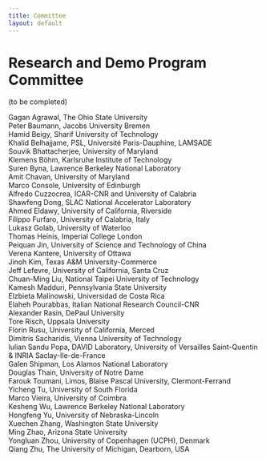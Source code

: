 ```yaml
---
title: Committee
layout: default
---
```



# Research and Demo Program Committee

(to be completed)

Gagan Agrawal, The Ohio State University   
Peter Baumann, Jacobs University Bremen   
Hamid Beigy, Sharif University of Technology   
Khalid Belhajjame, PSL, Université Paris-Dauphine, LAMSADE   
Souvik Bhattacherjee, University of Maryland   
Klemens Böhm, Karlsruhe Institute of Technology   
Suren Byna, Lawrence Berkeley National Laboratory  
Amit Chavan, University of Maryland   
Marco Console, University of Edinburgh   
Alfredo Cuzzocrea, ICAR-CNR and University of Calabria   
Shawfeng Dong, SLAC National Accelerator Laboratory   
Ahmed Eldawy, University of California, Riverside   
Filippo Furfaro, University of Calabria, Italy   
Lukasz Golab, University of Waterloo   
Thomas Heinis, Imperial College London   
Peiquan Jin, University of Science and Technology of China   
Verena Kantere, University of Ottawa   
Jinoh Kim, Texas A&M University-Commerce   
Jeff Lefevre, University of California, Santa Cruz   
Chuan-Ming Liu, National Taipei University of Technology   
Kamesh Madduri, Pennsylvania State University  
Elzbieta Malinowski, Universidad de Costa Rica   
Elaheh Pourabbas, Italian National Research Council-CNR   
Alexander Rasin, DePaul University   
Tore Risch, Uppsala University   
Florin Rusu, University of California, Merced   
Dimitris Sacharidis, Vienna University of Technology   
Iulian Sandu Popa, DAVID Laboratory, University of Versailles Saint-Quentin & INRIA Saclay-Ile-de-France   
Galen Shipman, Los Alamos National Laboratory   
Douglas Thain, University of Notre Dame   
Farouk Toumani, Limos, Blaise Pascal University, Clermont-Ferrand   
Yicheng Tu, University of South Florida   
Marco Vieira, University of Coimbra   
Kesheng Wu, Lawrence Berkeley National Laboratory   
Hongfeng Yu, University of Nebraska-Lincoln   
Xuechen Zhang, Washington State University   
Ming Zhao, Arizona State University   
Yongluan Zhou, University of Copenhagen (UCPH), Denmark  
Qiang Zhu, The University of Michigan, Dearborn, USA  


